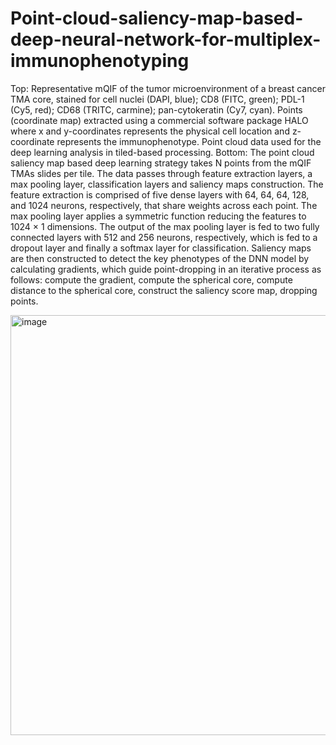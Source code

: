 # Point-cloud-saliency-map-based-deep-neural-network-for-multiplex-immunophenotyping

Top: Representative mQIF of the tumor microenvironment of a breast cancer TMA core, stained for cell nuclei (DAPI, blue); CD8 (FITC, green); PDL-1 (Cy5, red); CD68 (TRITC, carmine); pan-cytokeratin (Cy7, cyan). Points (coordinate map) extracted using a commercial software package HALO where x and y-coordinates represents the physical cell location and z-coordinate represents the immunophenotype. Point cloud data used for the deep learning analysis in tiled-based processing. Bottom: The point cloud saliency map based deep learning strategy takes N points from the mQIF TMAs slides per tile. The data passes through feature extraction layers, a max pooling layer, classification layers and saliency maps construction. The feature extraction is comprised of five dense layers with 64, 64, 64, 128, and 1024 neurons, respectively, that share weights across each point. The max pooling layer applies a symmetric function reducing the features to 1024 × 1 dimensions. The output of the max pooling layer is fed to two fully connected layers with 512 and 256 neurons, respectively, which is fed to a dropout layer and finally a softmax layer for classification. Saliency maps are then constructed to detect the key phenotypes of the DNN model by calculating gradients, which guide point-dropping in an iterative process as follows: compute the gradient, compute the spherical core, compute distance to the spherical core, construct the saliency score map, dropping points.

<img width="672" alt="image" src="https://github.com/user-attachments/assets/4a06a653-7895-4e25-a087-1ff15a9edb54" />
